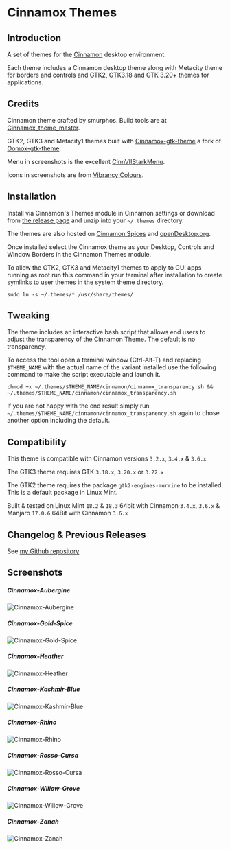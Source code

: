 Cinnamox Themes
=====

## Introduction

A set of themes for the [Cinnamon](http://developer.linuxmint.com/projects/cinnamon-projects.html) desktop environment.

Each theme includes a Cinnamon desktop theme along with Metacity theme for borders and controls and GTK2, GTK3.18 and GTK 3.20+ themes for applications.

## Credits

Cinnamon theme crafted by smurphos. Build tools are at [Cinnamox_theme_master](https://github.com/smurphos/cinnamox_theme_master).

GTK2, GTK3 and Metacity1 themes built with [Cinnamox-gtk-theme](https://github.com/smurphos/cinnamox-gtk-theme) a fork of [Oomox-gtk-theme](https://github.com/actionless/oomox-gtk-theme).

Menu in screenshots is the excellent [CinnVIIStarkMenu](https://cinnamon-spices.linuxmint.com/applets/view/281).

Icons in screenshots are from [Vibrancy Colours](http://www.ravefinity.com/p/vibrancy-colors-gtk-icon-theme.html).

## Installation

Install via Cinnamon's Themes module in Cinnamon settings or download from [the release page](https://github.com/smurphos/cinnamox_themes/releases) and unzip into your `~/.themes` directory.

The themes are also hosted on [Cinnamon Spices](https://cinnamon-spices.linuxmint.com/themes) and [openDesktop.org](https://www.opendesktop.org/member/491875).

Once installed select the Cinnamox theme as your Desktop, Controls and Window Borders in the Cinnamon Themes module.

To allow the GTK2, GTK3 and Metacity1 themes to apply to GUI apps running as root run this command in your terminal after installation to create symlinks to user themes in the system theme directory.

`sudo ln -s ~/.themes/* /usr/share/themes/`

## Tweaking

The theme includes an interactive bash script that allows end users to adjust the transparency of the Cinnamon Theme. The default is no transparency.

To access the tool open a terminal window (Ctrl-Alt-T) and replacing `$THEME_NAME` with the actual name of the variant installed use the following command to make the script executable and launch it. 

`chmod +x ~/.themes/$THEME_NAME/cinnamon/cinnamox_transparency.sh && ~/.themes/$THEME_NAME/cinnamon/cinnamox_transparency.sh`

If you are not happy with the end result simply run `~/.themes/$THEME_NAME/cinnamon/cinnamox_transparency.sh` again to chose another option including the default.

## Compatibility

This theme is compatible with Cinnamon versions `3.2.x`, `3.4.x` & `3.6.x`

The GTK3 theme requires GTK `3.18.x`, `3.20.x` or `3.22.x`

The GTK2 theme requires the package `gtk2-engines-murrine` to be installed. This is a default package in Linux Mint.

Built & tested on Linux Mint `18.2` & `18.3` 64bit with Cinnamon `3.4.x`, `3.6.x` & Manjaro `17.0.6` 64Bit with Cinnamon `3.6.x`

## Changelog & Previous Releases

See [my Github repository](https://github.com/smurphos/cinnamox_themes/releases)

## Screenshots

##### Cinnamox-Aubergine

![Cinnamox-Aubergine](https://github.com/smurphos/cinnamox_themes/raw/master/Cinnamox-Aubergine/cinnamon/thumbnail.png "Cinnamox-Aubergine")

##### Cinnamox-Gold-Spice

![Cinnamox-Gold-Spice](https://github.com/smurphos/cinnamox_themes/raw/master/Cinnamox-Gold-Spice/cinnamon/thumbnail.png "Cinnamox-Gold-Spice")

##### Cinnamox-Heather

![Cinnamox-Heather](https://github.com/smurphos/cinnamox_themes/raw/master/Cinnamox-Heather/cinnamon/thumbnail.png "Cinnamox-Heather")

##### Cinnamox-Kashmir-Blue

![Cinnamox-Kashmir-Blue](https://github.com/smurphos/cinnamox_themes/raw/master/Cinnamox-Kashmir-Blue/cinnamon/thumbnail.png "Cinnamox-Kashmir-Blue")

##### Cinnamox-Rhino

![Cinnamox-Rhino](https://github.com/smurphos/cinnamox_themes/raw/master/Cinnamox-Rhino/cinnamon/thumbnail.png "Cinnamox-Rhino")

##### Cinnamox-Rosso-Cursa

![Cinnamox-Rosso-Cursa](https://github.com/smurphos/cinnamox_themes/raw/master/Cinnamox-Rosso-Cursa/cinnamon/thumbnail.png "Cinnamox-Rosso-Cursa")

##### Cinnamox-Willow-Grove

![Cinnamox-Willow-Grove](https://github.com/smurphos/cinnamox_themes/raw/master/Cinnamox-Willow-Grove/cinnamon/thumbnail.png "Cinnamox-Willow-Grove")

##### Cinnamox-Zanah

![Cinnamox-Zanah](https://github.com/smurphos/cinnamox_themes/raw/master/Cinnamox-Zanah/cinnamon/thumbnail.png "Cinnamox-Zanah")
